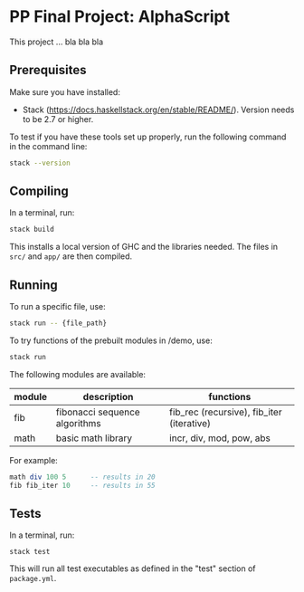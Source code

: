 # PP Final Project: AlphaScript

This project ... bla bla bla

## Prerequisites

Make sure you have installed:

- Stack (<https://docs.haskellstack.org/en/stable/README/>). Version needs to be 2.7 or higher.

To test if you have these tools set up properly, run the following command in the command line:

```bash
stack --version
```

## Compiling

In a terminal, run:

```bash
stack build
```

This installs a local version of GHC and the libraries needed. The files in `src/` and `app/` are then compiled.

## Running

To run a specific file, use:

```bash
stack run -- {file_path}
```

To try functions of the prebuilt modules in /demo, use:

```bash
stack run
```

The following modules are available:

| module | description                   | functions                                 |
| ------ | ----------------------------- | ----------------------------------------- |
| fib    | fibonacci sequence algorithms | fib_rec (recursive), fib_iter (iterative) |
| math   | basic math library            | incr, div, mod, pow, abs                  |

For example:

```haskell
math div 100 5      -- results in 20
fib fib_iter 10     -- results in 55
```

## Tests

In a terminal, run:

```
stack test
```

This will run all test executables as defined in the "test" section of `package.yml`.
